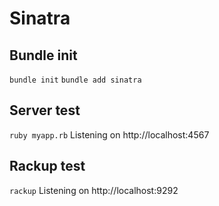 # Sinatra

## Bundle init
`bundle init`
`bundle add sinatra`

## Server test
`ruby myapp.rb`
Listening on http://localhost:4567

## Rackup test
`rackup`
Listening on http://localhost:9292